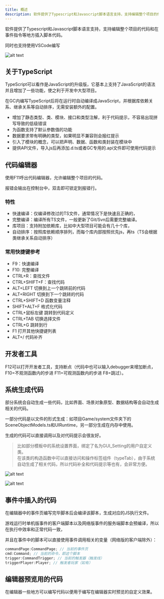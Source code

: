```yaml
---
title: 概述
description: 软件提供了Typescript和Javascript脚本语言支持，支持编辑整个项目的代码和在事件指令等地方插入脚本代码。同时也支持使用VSCode编写
---
```


软件提供了Typescript和Javascript脚本语言支持，支持编辑整个项目的代码和在事件指令等地方插入脚本代码。

同时也支持使用VSCode编写

![alt text](https://cdn.gcw.wiki/gcw/image/zh_hans/getting-started/18.script/1.index/image.png)

## 关于TypeScript

TypeScript可以看作是JavaScript的升级版，它基本上支持了JavaScript的语法并且增加了一些功能，使之利于开发中大型项目。

在GC内编写TypeScript后将在运行时自动编译成JavaScript，并根据库依赖关系、继承关系等自动排序，无需安装额外的配置。

- 增加了静态类型、类、模块、接口和类型注解，利于代码提示，不容易出现拼写导致的低级错误
- 为函数支持了默认参数值的功能
- 数据要求带有明确的类型，如果明显不兼容则会报红提示
- 引入了模块的概念，可以把声明、数据、函数和类封装在模块中
- 提供API文件，导入js后再添加.d.ts或者GC专用的.api文件即可使用代码提示

## 代码编辑器

使用F11呼出代码编辑器，允许编辑整个项目的代码。

报错会输出在控制台中，双击即可锁定到报错行。

### 特性

- 快速编译：仅编译修改过的TS文件，通常情况下是快速且正确的，
- 完整编译：编译所有TS文件，一般更新了Git/Svn后需要完整编译。
- 库项目：支持附加依赖库，比如中大型项目可能会有几十个库，
- 自动排序：按照库依赖顺序排列，而每个库内部按照优先js，再ts（TS会根据类继承关系自动排序）

### 常用快捷键参考

- F9：快速编译
- F10: 完整编译
- CTRL+R：查找文件
- CTRL+SHIFT+F：查找代码
- ALT+LEFT 切换到上一个跳转前的代码
- ALT+RIGHT 切换到下一个跳转的代码
- CTRL+SHIFT+D 函数变量注释
- SHIFT+ALT+F 格式化代码
- CTRL+鼠标左键 跳转到代码定义
- CTRL+TAB 切换选择文件
- CTRL+G 跳转到行
- F1 打开其他快捷键列表
- ALT+/ 代码补齐

## 开发者工具

F12可以打开开发者工具，支持断点（代码中也可以输入debugger来增加断点，F10=不观测函数内的步进 F11=可观测函数内的步进 F8=跳过）。

## 系统生成代码

部分系统会自动生成一些代码，比如界面、场景对象原型、数据结构等会自动生成相关的代码。

一部分代码是以文件的形式生成：如项目Game/system文件夹下的SceneObjectModels.ts和UIRuntime，另一部分生成在内存中使用。

生成的代码可以直接调用以及对代码提示会很友好。

> 比如部分模板中的系统设置界面，绑定了名为GUI_Setting的用户自定义类。
> <br>在该类的构造函数中可以直接访问和操作标签组件（typeTab），由于系统自动生成了相关代码，所以代码补全和代码提示等也有，会非常方便。

![alt text](https://cdn.gcw.wiki/gcw/image/zh_hans/getting-started/13.interface/1.index/image-2.png)

![alt text](https://cdn.gcw.wiki/gcw/image/zh_hans/getting-started/13.interface/1.index/image-3.png)

## 事件中插入的代码

在编辑器中的事件页编写完毕脚本后会编译该脚本，生成对应的JS执行文件。

游戏运行时单机版事件的客户端脚本以及网络版事件的服务端脚本会预编译，所以在执行中效率和正常代码一致，

并且在事件中的脚本可以直接使用事件调用相关的变量（网络版的客户端除外）：

```ts [Script.ts]
commandPage:CommandPage; // 当前的事件页
cmd:Command; // 当前的命令，即这个脚本
trigger:CommandTrigger; // 当前的触发器（触发线）
triggerPlayer:Player; // 触发者玩家（如有）
```

## 编辑器预览用的代码

在编辑器一些地方可以编写代码以便用于编写在编辑器实时预览的自定义效果。
